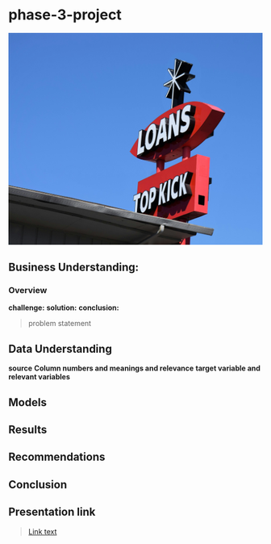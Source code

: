 # phase-3-project
![Loans](Images/ifer-endahl-iJNYGvR8avs-unsplash.jpg)


## Business Understanding:
###  Overview
**challenge:**
**solution:**
**conclusion:**
>problem statement
## Data Understanding
**source**
**Column numbers and meanings and relevance**
**target variable and relevant variables**
## Models
## Results
## Recommendations
## Conclusion
## Presentation link
>[Link text](URL)


